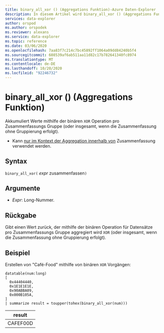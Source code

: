 ```yaml
---
title: binary_all_xor () (Aggregations Funktion)-Azure Daten-Explorer
description: In diesem Artikel wird binary_all_xor () (Aggregations Funktion) in Azure Daten-Explorer beschrieben.
services: data-explorer
author: orspod
ms.author: orspodek
ms.reviewer: alexans
ms.service: data-explorer
ms.topic: reference
ms.date: 03/06/2020
ms.openlocfilehash: 7aa83f7c214c7bc45892ff1064a09dd84240b5f4
ms.sourcegitcommit: 608539af6ab511aa11d82c17b782641340fc8974
ms.translationtype: MT
ms.contentlocale: de-DE
ms.lasthandoff: 10/20/2020
ms.locfileid: "92246732"
---
```

# <a name="binary_all_xor-aggregation-function"></a>binary_all_xor () (Aggregations Funktion)

Akkumuliert Werte mithilfe der binären `XOR` Operation pro Zusammenfassungs Gruppe (oder insgesamt, wenn die Zusammenfassung ohne Gruppierung erfolgt).

* Kann [nur im Kontext der Aggregation innerhalb von](summarizeoperator.md) Zusammenfassung verwendet werden.

## <a name="syntax"></a>Syntax

`binary_all_xor(` *expr* zusammenfassen`)`

## <a name="arguments"></a>Argumente

* *Expr*: Long-Nummer.

## <a name="returns"></a>Rückgabe

Gibt einen Wert zurück, der mithilfe der binären Operation für Datensätze pro Zusammenfassungs Gruppe aggregiert wird `XOR` (oder insgesamt, wenn die Zusammenfassung ohne Gruppierung erfolgt).

## <a name="example"></a>Beispiel

Erstellen von "Café-Food" mithilfe von binären `XOR` Vorgängen:

<!-- csl: https://help.kusto.windows.net/Samples -->
```kusto
datatable(num:long)
[
  0x44404440,
  0x1E1E1E1E,
  0x90ABBA09,
  0x000B105A,
]
| summarize result = toupper(tohex(binary_all_xor(num)))
```

|result|
|---|
|CAFEF00D|
